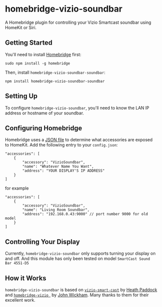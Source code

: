 # homebridge-vizio-soundbar
A Homebridge plugin for controlling your Vizio Smartcast soundbar using HomeKit or Siri. 

## Getting Started
You'll need to install [Homebridge](https://github.com/nfarina/homebridge) first:

````
sudo npm install -g homebridge
````

Then, install `homebridge-vizio-soundbar-soundbar`:

````
npm install homebridge-vizio-soundbar-soundbar
````

## Setting Up
To configure `homebridge-vizio-soundbar`, you'll need to know the LAN IP address or hostname of your soundbar.

## Configuring Homebridge
Homebridge uses a [JSON file](https://github.com/nfarina/homebridge#quick-overview) to determine what accessories are exposed to HomeKit. Add the following entry to your `config.json`:

````
"accessories": [
    {
        "accessory": "VizioSoundbar",
        "name": "Whatever Name You Want",
        "address": "YOUR DISPLAY'S IP ADDRESS"
    }
]
````
for example
````
"accessories": [
    {
        "accessory": "VizioSoundbar",
        "name": "Living Room Soundbar",
        "address": "192.168.0.43:9000" // port number 9000 for old model
    }
]

````

## Controlling Your Display
Currently, `homebridge-vizio-soundbar` only supports turning your display on and off. And this module has only been tested on model `SmartCast Sound Bar 4551-D5`

## How it Works
`homebridge-vizio-soundbar` is based on [`vizio-smart-cast`](https://github.com/heathbar/vizio-smart-cast/blob/master/README.md) by [Heath Paddock](https://github.com/heathbar) and [`homebridge-vizio
`](https://github.com/JohnWickham/homebridge-vizio) by [John Wickham](https://github.com/JohnWickham). Many thanks to them for their excellent work.